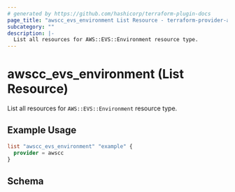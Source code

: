 ```yaml
---
# generated by https://github.com/hashicorp/terraform-plugin-docs
page_title: "awscc_evs_environment List Resource - terraform-provider-awscc"
subcategory: ""
description: |-
  List all resources for AWS::EVS::Environment resource type.
---
```


# awscc_evs_environment (List Resource)

List all resources for `AWS::EVS::Environment` resource type.

## Example Usage

```terraform
list "awscc_evs_environment" "example" {
  provider = awscc
}
```

<!-- schema generated by tfplugindocs -->
## Schema
